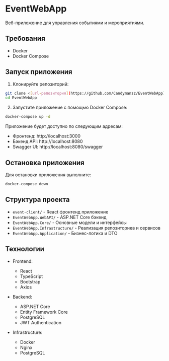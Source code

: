 # EventWebApp

Веб-приложение для управления событиями и мероприятиями.

## Требования

- Docker
- Docker Compose

## Запуск приложения

1. Клонируйте репозиторий:
```bash
git clone <[url-репозитория](https://github.com/Candymanzz/EventWebApp)>
cd EventWebApp
```

2. Запустите приложение с помощью Docker Compose:
```bash
docker-compose up -d
```

Приложение будет доступно по следующим адресам:
- Фронтенд: http://localhost:3000
- Бэкенд API: http://localhost:8080
- Swagger UI: http://localhost:8080/swagger

## Остановка приложения

Для остановки приложения выполните:
```bash
docker-compose down
```

## Структура проекта

- `event-client/` - React фронтенд приложение
- `EventWebApp.WebAPI/` - ASP.NET Core бэкенд
- `EventWebApp.Core/` - Основные модели и интерфейсы
- `EventWebApp.Infrastructure/` - Реализация репозиториев и сервисов
- `EventWebApp.Application/` - Бизнес-логика и DTO

## Технологии

- Frontend:
  - React
  - TypeScript
  - Bootstrap
  - Axios

- Backend:
  - ASP.NET Core
  - Entity Framework Core
  - PostgreSQL
  - JWT Authentication

- Infrastructure:
  - Docker
  - Nginx
  - PostgreSQL 

